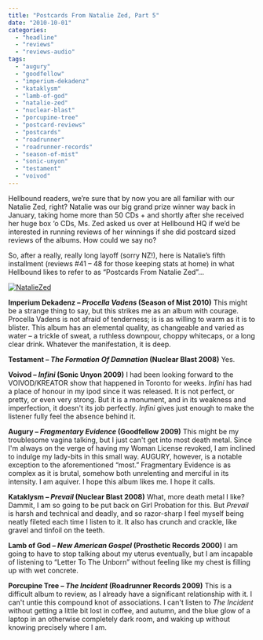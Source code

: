 ```yaml
---
title: "Postcards From Natalie Zed, Part 5"
date: "2010-10-01"
categories: 
  - "headline"
  - "reviews"
  - "reviews-audio"
tags: 
  - "augury"
  - "goodfellow"
  - "imperium-dekadenz"
  - "kataklysm"
  - "lamb-of-god"
  - "natalie-zed"
  - "nuclear-blast"
  - "porcupine-tree"
  - "postcard-reviews"
  - "postcards"
  - "roadrunner"
  - "roadrunner-records"
  - "season-of-mist"
  - "sonic-unyon"
  - "testament"
  - "voivod"
---
```


Hellbound readers, we’re sure that by now you are all familiar with our Natalie Zed, right? Natalie was our big grand prize winner way back in January, taking home more than 50 CDs + and shortly after she received her huge box ‘o CDs, Ms. Zed asked us over at Hellbound HQ if we’d be interested in running reviews of her winnings if she did postcard sized reviews of the albums. How could we say no?

So, after a really, really long layoff (sorry NZ!), here is Natalie’s fifth installment (reviews #41 – 48 for those keeping stats at home) in what Hellbound likes to refer to as “Postcards From Natalie Zed”…

[![](http://www.hellbound.ca/wp-content/uploads/2010/03/NatalieZed-225x300.jpg "NatalieZed")](http://www.hellbound.ca/wp-content/uploads/2010/03/NatalieZed.jpg)

**Imperium Dekadenz – _Procella Vadens_ (Season of Mist 2010)** This might be a strange thing to say, but this strikes me as an album with courage. Procella Vadens is not afraid of tenderness; is is as willing to warm as it is to blister. This album has an elemental quality, as changeable and varied as water – a trickle of sweat, a ruthless downpour, choppy whitecaps, or a long clear drink. Whatever the manifestation, it is deep.

**Testament – _The Formation Of Damnation_ (Nuclear Blast 2008)** Yes.

**Voivod – _Infini_ (Sonic Unyon 2009)** I had been looking forward to the VOIVOD/KREATOR show that happened in Toronto for weeks. _Infini_ has had a place of honour in my ipod since it was released. It is not perfect, or pretty, or even very strong. But it is a monument, and in its weakness and imperfection, it doesn't its job perfectly. _Infini_ gives just enough to make the listener fully feel the absence behind it.

**Augury – _Fragmentary Evidence_ (Goodfellow 2009)** This might be my troublesome vagina talking, but I just can't get into most death metal. Since I'm always on the verge of having my Woman License revoked, I am inclined to indulge my lady-bits in this small way. AUGURY, however, is a notable exception to the aforementioned “most.” Fragmentary Evidence is as complex as it is brutal, somehow both unrelenting and merciful in its intensity. I am aquiver. I hope this album likes me. I hope it calls.

**Kataklysm – _Prevail_ (Nuclear Blast 2008)** What, more death metal I like? Dammit, I am so going to be put back on Girl Probation for this. But _Prevail_ is harsh and technical and deadly, and so razor-sharp I feel myself being neatly fileted each time I listen to it. It also has crunch and crackle, like gravel and tinfoil on the teeth.

**Lamb of God – _New American Gospel_ (Prosthetic Records 2000)** I am going to have to stop talking about my uterus eventually, but I am incapable of listening to “Letter To The Unborn” without feeling like my chest is filling up with wet concrete.

**Porcupine Tree – _The Incident_ (Roadrunner Records 2009)** This is a difficult album to review, as I already have a significant relationship with it. I can't untie this compound knot of associations. I can't listen to _The Incident_ without getting a little bit lost in coffee, and autumn, and the blue glow of a laptop in an otherwise completely dark room, and waking up without knowing precisely where I am.

